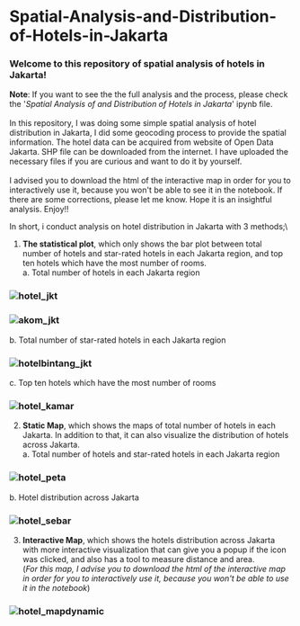 # Spatial-Analysis-and-Distribution-of-Hotels-in-Jakarta

### Welcome to this repository of spatial analysis of hotels in Jakarta!
**Note**: If you want to see the the full analysis and the process, please check the '*Spatial Analysis of and Distribution of Hotels in Jakarta*' ipynb file.\
\
In this repository, I was doing some simple spatial analysis of hotel distribution in Jakarta, I did some geocoding process to provide the spatial information. The hotel data can be acquired from website of Open Data Jakarta. SHP file can be downloaded from the internet. I have uploaded the necessary files if you are curious and want to do it by yourself.\
\
I advised you to download the html of the interactive map in order for you to interactively use it, because you won't be able to see it in the notebook. If there are some corrections, please let me know. Hope it is an insightful analysis.
Enjoy!!

In short, i conduct analysis on hotel distribution in Jakarta with 3 methods;\

1. **The statistical plot**, which only shows the bar plot between total number of hotels and star-rated hotels in each Jakarta region, and top ten hotels which have the most number of rooms.\
  a. Total number of hotels in each Jakarta region
  ### ![hotel_jkt](https://user-images.githubusercontent.com/72293844/104895032-f59c3e00-59a7-11eb-93c0-bd5e7f295faf.png)
  ### ![akom_jkt](https://user-images.githubusercontent.com/72293844/104895006-ef0dc680-59a7-11eb-8ab0-2685550e0c5c.png)

  b. Total number of star-rated hotels in each Jakarta region
  ### ![hotelbintang_jkt](https://user-images.githubusercontent.com/72293844/104895024-f503a780-59a7-11eb-828d-aa92ca4d67c2.png)
  
  c. Top ten hotels which have the most number of rooms
  ### ![hotel_kamar](https://user-images.githubusercontent.com/72293844/104895037-f634d480-59a7-11eb-8677-c04bf16784d9.png)
  
2. **Static Map**, which shows the maps of total number of hotels in each Jakarta. In addition to that, it can also visualize the distribution of hotels across Jakarta.\
  a. Total number of hotels and star-rated hotels in each Jakarta region
  ### ![hotel_peta](https://user-images.githubusercontent.com/72293844/104895075-0056d300-59a8-11eb-90b1-274fbd38971a.png)
  
  b. Hotel distribution across Jakarta
  ### ![hotel_sebar](https://user-images.githubusercontent.com/72293844/104895081-0351c380-59a8-11eb-85b5-78fa77a3e51a.png)
  
3. **Interactive Map**, which shows the hotels distribution across Jakarta with more interactive visualization that can give you a popup if the icon was clicked, and also has a tool to measure distance and area.\
(*For this map, I advise you to download the html of the interactive map in order for you to interactively use it, because you won't be able to use it in the notebook*)
  ### ![hotel_mapdynamic](https://user-images.githubusercontent.com/72293844/104895043-f7fe9800-59a7-11eb-9132-f4ac2a8397b8.png)
